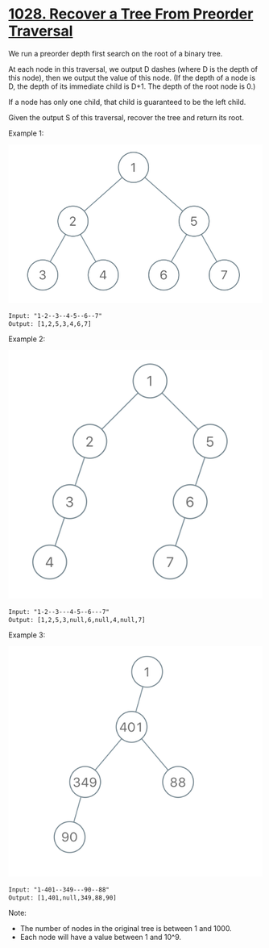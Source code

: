 # [1028. Recover a Tree From Preorder Traversal](https://leetcode.com/problems/recover-a-tree-from-preorder-traversal/)

We run a preorder depth first search on the root of a binary tree.

At each node in this traversal, we output D dashes (where D is the depth of this node), then we output the value of this node.  (If the depth of a node is D, the depth of its immediate child is D+1.  The depth of the root node is 0.)

If a node has only one child, that child is guaranteed to be the left child.

Given the output S of this traversal, recover the tree and return its root.

Example 1:

![1](1.png)

```text
Input: "1-2--3--4-5--6--7"
Output: [1,2,5,3,4,6,7]
```

Example 2:

![2](2.png)

```text
Input: "1-2--3---4-5--6---7"
Output: [1,2,5,3,null,6,null,4,null,7]
```

Example 3:

![3](3.png)

```text
Input: "1-401--349---90--88"
Output: [1,401,null,349,88,90]
```

Note:

- The number of nodes in the original tree is between 1 and 1000.
- Each node will have a value between 1 and 10^9.
